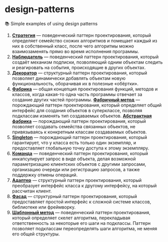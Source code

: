 # design-patterns
📚 Simple examples of using design patterns

1. **[Стратегия](https://github.com/never-sleeps/design-patterns/tree/master/src/strategy)** — поведенческий паттерн проектирования, который определяет семейство схожих алгоритмов и помещает каждый из них в собственный класс, после чего алгоритмы можно взаимозаменять прямо во время исполнения программы. 
2. **[Наблюдатель](https://github.com/never-sleeps/design-patterns/tree/master/src/observer)** — поведенческий паттерн проектирования, который создаёт механизм подписки, позволяющий одним объектам следить и реагировать на события, происходящие в других объектах.
3. **[Декоратор](https://github.com/never-sleeps/design-patterns/tree/master/src/decorator)** — структурный паттерн проектирования, который позволяет динамически добавлять объектам новую функциональность, оборачивая их в полезные «обёртки».
4. **[Фабрика](https://github.com/never-sleeps/design-patterns/tree/master/src/factory)** — общая концепция проектирования функций, методов и классов, когда какая-то одна часть программы отвечает за создание других частей программы.
 **[Фабричный метод](https://github.com/never-sleeps/design-patterns/tree/master/src/factory/FactoryMethod)** — порождающий паттерн проектирования, который определяет общий интерфейс для создания объектов в суперклассе, позволяя подклассам изменять тип создаваемых объектов.
 **[Абстрактная фабрика](https://github.com/never-sleeps/design-patterns/tree/master/src/factory/AbstractFactory)** — порождающий паттерн проектирования, который позволяет создавать семейства связанных объектов, не привязываясь к конкретным классам создаваемых объектов.
5. **[Singleton](https://github.com/never-sleeps/design-patterns/tree/master/src/singleton)** — порождающий паттерн проектирования, который гарантирует, что у класса есть только один экземпляр, и предоставляет глобальную точку доступа к этому экземпляру.
6. **[Команда](https://github.com/never-sleeps/design-patterns/tree/master/src/command)** — поведенческий паттерн проектирования, который инкапсулирует запрос в виде объекта, делая возможной параметризацию клиентских объектов с другими запросами, организацию очереди или регистрацию запросов, а также поддержку отмены операций.
7. **[Адаптер](https://github.com/never-sleeps/design-patterns/tree/master/src/adapter)** — структурный паттерн проектирования, который преобразует интерфейс класса к другому интерфейсу, на который рассчитан клиент.
8. **[Фасад](https://github.com/never-sleeps/design-patterns/tree/master/src/facade)** — структурный паттерн проектирования, который предоставляет простой интерфейс к сложной системе классов, библиотеке или фреймворку.
9. **[Шаблонный метод](https://github.com/never-sleeps/design-patterns/tree/master/src/templateMethod)** — поведенческий паттерн проектирования, который определяет скелет алгоритма, перекладывая ответственность за некоторые его шаги на подклассы. Паттерн позволяет подклассам переопределять шаги алгоритма, не меняя его общей структуры.
